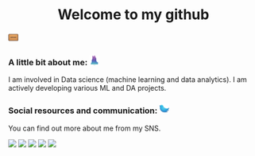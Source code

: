 <h1 align="center">Welcome to my github</h1> <img src="emojis/welcome-mat.png" alt="neural" width="20" height="20" />

### A little bit about me: <img src="emojis/chart-with-data-.png" alt="neural" width="20" height="20" />
I am involved in Data science (machine learning and data analytics). I am actively developing various ML and DA projects.

### Social resources and communication: <img src="emojis/twitter-logo-a-social-media-application.png" alt="neural" width="20" height="20" />
You can find out more about me from my SNS.

<div> 
<a href="https://t.me/Ilyaqwertyqw" target="_blank"><img src="https://img.shields.io/badge/Telegram-blue?style=for-the-badge&logo=telegram&logoColor=white" target="_blank"></a>
<a href = "mailto:ichugynov@gmail.com"><img src="https://img.shields.io/badge/-Gmail-%23333?style=for-the-badge&logo=gmail&logoColor=red" target="_blank"></a>
<a href = "https://www.linkedin.com/in/ilya-churkenberg/"><img src="https://img.shields.io/badge/-LinkedIn-%230077B5?style=for-the-badge&logo=linkedin&logoColor=white" target="_blank"></a>
<a href = "https://www.kaggle.com/ilyachugynovgmailcom"><img src="https://img.shields.io/badge/-Kaggle-%2320BEFF?style=for-the-badge&logo=kaggle&logoColor=white" target="_blank"></a>
<a href = "https://habr.com/ru/users/izxshevtsov/"><img src="https://img.shields.io/badge/-%D0%A5%D0%B0%D0%B1%D1%80-%23007bff?style=for-the-badge&logo=habr&logoColor=white" target="_blank"></a>
</div>
